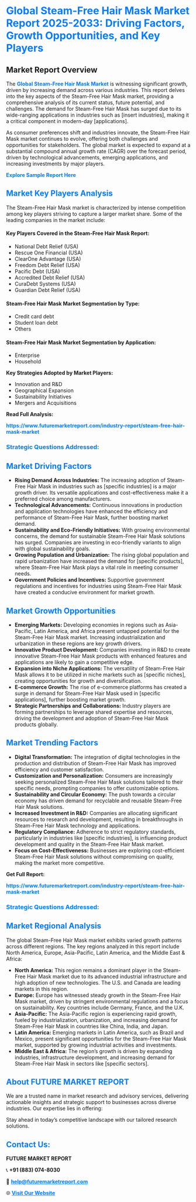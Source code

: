 <h1 style="color: #007BFF;">Global Steam-Free Hair Mask Market Report 2025-2033: Driving Factors, Growth Opportunities, and Key Players</h1>

<section id="overview">
<h2>Market Report Overview</h2>
<p>The <a href="https://www.futuremarketreport.com/industry-report/steam-free-hair-mask-market" style="color: #007BFF; text-decoration: none;"><strong>Global Steam-Free Hair Mask Market</strong></a> is witnessing significant growth, driven by increasing demand across various industries. This report delves into the key aspects of the Steam-Free Hair Mask market, providing a comprehensive analysis of its current status, future potential, and challenges. The demand for Steam-Free Hair Mask has surged due to its wide-ranging applications in industries such as [insert industries], making it a critical component in modern-day [applications].</p>
<p>As consumer preferences shift and industries innovate, the Steam-Free Hair Mask market continues to evolve, offering both challenges and opportunities for stakeholders. The global market is expected to expand at a substantial compound annual growth rate (CAGR) over the forecast period, driven by technological advancements, emerging applications, and increasing investments by major players.</p>
</section>

<section id="overview">
<p><a href="https://www.futuremarketreport.com/request-sample/reportId=37321" style="color: #007BFF; text-decoration: none;"><strong>Explore Sample Report Here</strong></a></p>
</section>

<section id="key-players">
<h2 style="color: #007BFF;">Market Key Players Analysis</h2>
<p>The Steam-Free Hair Mask market is characterized by intense competition among key players striving to capture a larger market share. Some of the leading companies in the market include:</p>
<h4>Key Players Covered in the Steam-Free Hair Mask Report:</h4>
<ul><li>National Debt Relief (USA)</li><li>Rescue One Financial (USA)</li><li>ClearOne Advantage (USA)</li><li>Freedom Debt Relief (USA)</li><li>Pacific Debt (USA)</li><li>Accredited Debt Relief (USA)</li><li>CuraDebt Systems (USA)</li><li>Guardian Debt Relief (USA)</li></ul>
<h4>Steam-Free Hair Mask Market Segmentation by Type:</h4>
<ul><li>Credit card debt</li><li>Student loan debt</li><li>Others</li></ul>

<h4>Steam-Free Hair Mask Market Segmentation by Application:</h4>
<ul><li>Enterprise</li><li>Household</li></ul>
<p><strong>Key Strategies Adopted by Market Players:</strong></p>
<ul>
<li>Innovation and R&D</li>
<li>Geographical Expansion</li>
<li>Sustainability Initiatives</li>
<li>Mergers and Acquisitions</li>
</ul>
</section>

<section>
<p><strong>Read Full Analysis: </strong></p><a href="https://www.futuremarketreport.com/industry-report/steam-free-hair-mask-market" style="color: #007BFF; text-decoration: none;"><strong>https://www.futuremarketreport.com/industry-report/steam-free-hair-mask-market</strong></a>
<h3 style="color: #007BFF;">Strategic Questions Addressed:</h3>
</section>

<section id="driving-factors">
<h2 style="color: #007BFF;">Market Driving Factors</h2>
<ul>
<li><strong>Rising Demand Across Industries:</strong> The increasing adoption of Steam-Free Hair Mask in industries such as [specific industries] is a major growth driver. Its versatile applications and cost-effectiveness make it a preferred choice among manufacturers.</li>
<li><strong>Technological Advancements:</strong> Continuous innovations in production and application technologies have enhanced the efficiency and performance of Steam-Free Hair Mask, further boosting market demand.</li>
<li><strong>Sustainability and Eco-Friendly Initiatives:</strong> With growing environmental concerns, the demand for sustainable Steam-Free Hair Mask solutions has surged. Companies are investing in eco-friendly variants to align with global sustainability goals.</li>
<li><strong>Growing Population and Urbanization:</strong> The rising global population and rapid urbanization have increased the demand for [specific products], where Steam-Free Hair Mask plays a vital role in meeting consumer needs.</li>
<li><strong>Government Policies and Incentives:</strong> Supportive government regulations and incentives for industries using Steam-Free Hair Mask have created a conducive environment for market growth.</li>
</ul>
</section>

<section id="growth-opportunities">
<h2 style="color: #007BFF;">Market Growth Opportunities</h2>
<ul>
<li><strong>Emerging Markets:</strong> Developing economies in regions such as Asia-Pacific, Latin America, and Africa present untapped potential for the Steam-Free Hair Mask market. Increasing industrialization and urbanization in these regions are key growth drivers.</li>
<li><strong>Innovative Product Development:</strong> Companies investing in R&D to create innovative Steam-Free Hair Mask products with enhanced features and applications are likely to gain a competitive edge.</li>
<li><strong>Expansion into Niche Applications:</strong> The versatility of Steam-Free Hair Mask allows it to be utilized in niche markets such as [specific niches], creating opportunities for growth and diversification.</li>
<li><strong>E-commerce Growth:</strong> The rise of e-commerce platforms has created a surge in demand for Steam-Free Hair Mask used in [specific applications], further boosting market growth.</li>
<li><strong>Strategic Partnerships and Collaborations:</strong> Industry players are forming partnerships to leverage shared expertise and resources, driving the development and adoption of Steam-Free Hair Mask products globally.</li>
</ul>
</section>

<section id="trending-factors">
<h2 style="color: #007BFF;">Market Trending Factors</h2>
<ul>
<li><strong>Digital Transformation:</strong> The integration of digital technologies in the production and distribution of Steam-Free Hair Mask has improved efficiency and customer satisfaction.</li>
<li><strong>Customization and Personalization:</strong> Consumers are increasingly seeking personalized Steam-Free Hair Mask solutions tailored to their specific needs, prompting companies to offer customizable options.</li>
<li><strong>Sustainability and Circular Economy:</strong> The push towards a circular economy has driven demand for recyclable and reusable Steam-Free Hair Mask solutions.</li>
<li><strong>Increased Investment in R&D:</strong> Companies are allocating significant resources to research and development, resulting in breakthroughs in Steam-Free Hair Mask technology and applications.</li>
<li><strong>Regulatory Compliance:</strong> Adherence to strict regulatory standards, particularly in industries like [specific industries], is influencing product development and quality in the Steam-Free Hair Mask market.</li>
<li><strong>Focus on Cost-Effectiveness:</strong> Businesses are exploring cost-efficient Steam-Free Hair Mask solutions without compromising on quality, making the market more competitive.</li>
</ul>
</section>

<section>
<p><strong>Get Full Report: </strong></p><a href="https://www.futuremarketreport.com/industry-report/steam-free-hair-mask-market" style="color: #007BFF; text-decoration: none;"><strong>https://www.futuremarketreport.com/industry-report/steam-free-hair-mask-market</strong></a>
<h3 style="color: #007BFF;">Strategic Questions Addressed:</h3>
</section>


<section id="regional-analysis">
<h2 style="color: #007BFF;">Market Regional Analysis</h2>
<p>The global Steam-Free Hair Mask market exhibits varied growth patterns across different regions. The key regions analyzed in this report include North America, Europe, Asia-Pacific, Latin America, and the Middle East & Africa:</p>
<ul>
<li><strong>North America:</strong> This region remains a dominant player in the Steam-Free Hair Mask market due to its advanced industrial infrastructure and high adoption of new technologies. The U.S. and Canada are leading markets in this region.</li>
<li><strong>Europe:</strong> Europe has witnessed steady growth in the Steam-Free Hair Mask market, driven by stringent environmental regulations and a focus on sustainability. Key countries include Germany, France, and the U.K.</li>
<li><strong>Asia-Pacific:</strong> The Asia-Pacific region is experiencing rapid growth, fueled by industrialization, urbanization, and increasing demand for Steam-Free Hair Mask in countries like China, India, and Japan.</li>
<li><strong>Latin America:</strong> Emerging markets in Latin America, such as Brazil and Mexico, present significant opportunities for the Steam-Free Hair Mask market, supported by growing industrial activities and investments.</li>
<li><strong>Middle East & Africa:</strong> The region’s growth is driven by expanding industries, infrastructure development, and increasing demand for Steam-Free Hair Mask in sectors like [specific sectors].</li>
</ul>
</section>

<footer>
<h2 style="color: #007BFF;">About FUTURE MARKET REPORT</h2>
<p>We are a trusted name in market research and advisory services, delivering actionable insights and strategic support to businesses across diverse industries. Our expertise lies in offering:</p>

<p>Stay ahead in today’s competitive landscape with our tailored research solutions.</p>

<h2 style="color: #007BFF;">Contact Us:</h2>
<p><strong>FUTURE MARKET REPORT</strong></p>
<p>📞 <strong>+91 (883) 074-8030</strong></p>
<p>📧 <strong><a href="mailto:help@futuremarketreport.com" style="color: #007BFF;">help@futuremarketreport.com</a></strong></p>
<p>🌐 <strong><a href="https://www.futuremarketreport.com/" style="color: #007BFF;">Visit Our Website</a></strong></p>
</footer>
